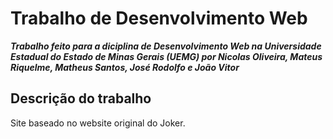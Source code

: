 # Trabalho de Desenvolvimento Web
***Trabalho feito para a diciplina de Desenvolvimento Web na Universidade Estadual do Estado de Minas Gerais (UEMG) por Nicolas Oliveira, Mateus Riquelme, Matheus Santos, José Rodolfo e João Vitor***

## Descrição do trabalho
Site baseado no website original do Joker.


